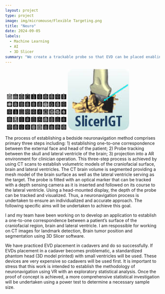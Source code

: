 ```yaml
---
layout: project
type: project
image: img/micromouse/Flexible Targeting.png
title: "Neuro"
date: 2024-09-05
labels:
  - Machine Learning
  - AI
  - 3D Slicer
summary: "We create a trackable probe so that EVD can be placed enabling dynamic real-time delivery."
---
```


<div class="text-center p-4">
  <img width="200px" src="../img/micromouse/3.png" class="img-thumbnail" >
  <img width="200px" src="../img/micromouse/download.jpg" class="img-thumbnail" >
  
</div>


The process of establishing a bedside neuronavigation method comprises primary three steps including: 1) establishing one-to-one correspondence between the external face and head of the patient; 2) Probe tracking between the skull and lateral ventricle of the brain; 3) projection into a AR environment for clinician operation. This three-step process is achieved by using CT scans to establish volumetric models of the craniofacial surface, brain and lateral ventricles. The CT brain volume is segmented providing a mesh model of the brain surface as well as the lateral ventricle serving as the target. The probe is fitted with an optical marker that can be tracked with a depth sensing camera as it is inserted and followed on its course to the lateral ventricle. Using a head-mounted display, the depth of the probe can be tracked and visualized. Thus, a neuronavigation process is undertaken to ensure an individualized and accurate approach. The following specific aims will be undertaken to achieve this goal.

I and my team have been working on to develop an application to establish a one-to-one correspondence between a patient’s surface of the craniofacial region, brain and lateral ventricle. I am respossible for working on CT images for landmark detection, Brain tumor position and segmentation using 3D Slicer software.


We have practiced EVD placement in cadavers and do so successfully. If EVDs placement in a cadaver becomes problematic, a standardized phantom head (3D model printed) with small ventricles will be used.  These devices are very expensive so cadavers will be used first.  It is important to stress that this work is intended to establish the methodology of neuronavigation using VR with an exploratory statistical analysis. Once the proof of concept is achieved, a more comprehensive statistical investigation will be undertaken using a power test to determine a necessary sample size.
